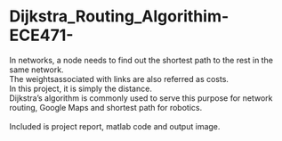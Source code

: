 # Dijkstra_Routing_Algorithim-ECE471-
In networks, a node needs to find out the shortest path to the rest in the same network.<br>
The weightsassociated with links are also referred as costs. <br>
In this project, it is simply the distance. <br>
Dijkstra’s algorithm is commonly used to serve this purpose for network routing, Google Maps and shortest path for robotics. <br> <br>
Included is project report, matlab code and output image.<br>
